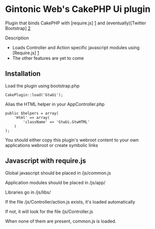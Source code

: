 Gintonic Web's CakePHP Ui plugin
======================

Plugin that binds CakePHP with [require.js] [1] and (eventually)[Twitter Bootstrap] [2]


Description
* Loads Controller and Action specific javascript modules using [Require.js] [1] 
* The other features are yet to come

Installation
-------------

Load the plugin using bootstrap.php

    CakePlugin::load('GtwUi'); 
    
Alias the HTML helper in your AppController.php

    public $helpers = array(
        'Html' => array(
            'className' => 'GtwUi.GtwHTML'
        )
    );
    
You should either copy this plugin's webroot content to your own applications webroot or create symbolic links

Javascript with require.js
---------------------------
Global javascript should be placed in /js/common.js

Application modules should be placed in /js/app/

Libraries go in /js/libs/


If the file /js/Controller/action.js exists, it's loaded automatically

If not, it will look for the file /js/Controller.js

When none of them are present, common.js is loaded.


  [1]: http://requirejs.org/        "Requirejs"
  [2]: twitter.github.io/bootstrap/        "Twitter Bootstrap"